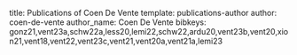 title: Publications of Coen De Vente
template: publications-author
author: coen-de-vente
author_name: Coen De Vente
bibkeys: gonz21,vent23a,schw22a,less20,lemi22,schw22,ardu20,vent23b,vent20,xion21,vent18,vent22,vent23c,vent21,vent20a,vent21a,lemi23
